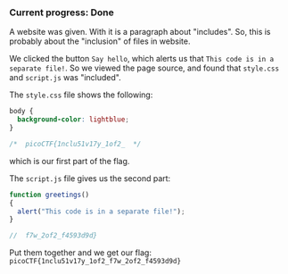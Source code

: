 ### Current progress: Done

A website was given. With it is a paragraph about "includes".
So, this is probably about the "inclusion" of files in website.

We clicked the button `Say hello`, which alerts us that `This code is in a separate file!`.
So we viewed the page source, and found that `style.css` and `script.js` was "included".

The `style.css` file shows the following:
```css
body {
  background-color: lightblue;
}

/*  picoCTF{1nclu51v17y_1of2_  */
```
which is our first part of the flag.


The `script.js` file gives us the second part:
```js
function greetings()
{
  alert("This code is in a separate file!");
}

//  f7w_2of2_f4593d9d}
```

Put them together and we get our flag: `picoCTF{1nclu51v17y_1of2_f7w_2of2_f4593d9d}`